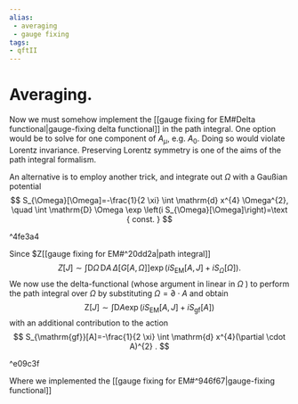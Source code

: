 ```yaml
---
alias:
 - averaging
 - gauge fixing
tags:
- qftII
---
```

# Averaging. 
Now we must somehow implement the [[gauge fixing for EM#Delta functional|gauge-fixing delta functional]] in the path integral. One option would be to solve for one component of $A_{\mu}$, e.g. $A_{0}$. Doing so would violate Lorentz invariance. Preserving Lorentz symmetry is one of the aims of the path integral formalism.

An alternative is to employ another trick, and integrate out $\Omega$ with a Gaußian potential
$$
S_{\Omega}[\Omega]=-\frac{1}{2 \xi} \int \mathrm{d} x^{4} \Omega^{2}, \quad \int \mathrm{D} \Omega \exp \left(i S_{\Omega}[\Omega]\right)=\text { const. }
$$

^4fe3a4

Since $Z[[gauge fixing for EM#^20dd2a|path integral]]
$$
Z[J] \sim \int \mathrm{D} \Omega \,\mathrm{D} A \,\Delta\left[G\left[A, {\Omega}\right]\right] \exp \left(i S_{\mathrm{EM}}[A, J]+i S_{\Omega}[\Omega]\right) .
$$
We now use the delta-functional (whose argument in linear in $\Omega$ ) to perform the path integral over $\Omega$ by substituting $\Omega=\partial \cdot A$ and obtain
$$
\mathrm{Z}[J] \sim \int \mathrm{D} A \exp \left(iS_{\mathrm{EM}}[A, J]+i S_{\mathrm{gf}}[A]\right)
$$
with an additional contribution to the action
$$
S_{\mathrm{gf}}[A]=-\frac{1}{2 \xi} \int \mathrm{d} x^{4}(\partial \cdot A)^{2} .
$$

^e09c3f

Where we implemented the [[gauge fixing for EM#^946f67|gauge-fixing functional]]